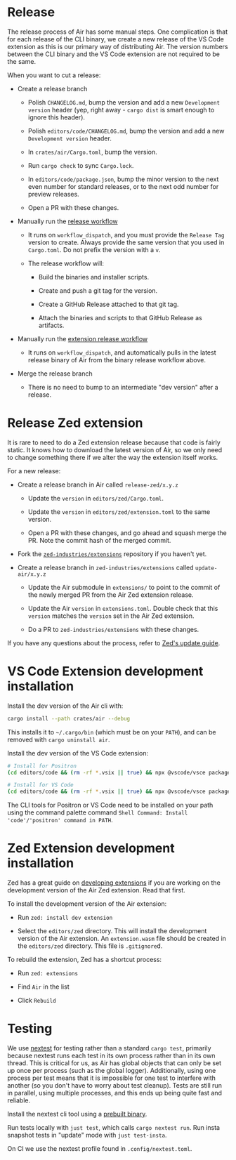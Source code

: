 # Release

The release process of Air has some manual steps. One complication is that for each release of the CLI binary, we create a new release of the VS Code extension as this is our primary way of distributing Air. The version numbers between the CLI binary and the VS Code extension are not required to be the same.

When you want to cut a release:

-   Create a release branch

    -   Polish `CHANGELOG.md`, bump the version and add a new `Development version` header (yep, right away - `cargo dist` is smart enough to ignore this header).

    -   Polish `editors/code/CHANGELOG.md`, bump the version and add a new `Development version` header.

    -   In `crates/air/Cargo.toml`, bump the version.

    -   Run `cargo check` to sync `Cargo.lock`.

    -   In `editors/code/package.json`, bump the minor version to the next even number for standard releases, or to the next odd number for preview releases.

    -   Open a PR with these changes.

-   Manually run the [release workflow](https://github.com/posit-dev/air/actions/workflows/release.yml)

    -   It runs on `workflow_dispatch`, and you must provide the `Release Tag` version to create. Always provide the same version that you used in `Cargo.toml`. Do not prefix the version with a `v`.

    -   The release workflow will:

        -   Build the binaries and installer scripts.

        -   Create and push a git tag for the version.

        -   Create a GitHub Release attached to that git tag.

        -   Attach the binaries and scripts to that GitHub Release as artifacts.

-   Manually run the [extension release workflow](https://github.com/posit-dev/air/actions/workflows/release-vscode.yml)

    -   It runs on `workflow_dispatch`, and automatically pulls in the latest release binary of Air from the binary release workflow above.

-   Merge the release branch

    -   There is no need to bump to an intermediate "dev version" after a release.

# Release Zed extension

It is rare to need to do a Zed extension release because that code is fairly static. It knows how to download the latest version of Air, so we only need to change something there if we alter the way the extension itself works.

For a new release:

-   Create a release branch in Air called `release-zed/x.y.z`

    -   Update the `version` in `editors/zed/Cargo.toml`.

    -   Update the `version` in `editors/zed/extension.toml` to the same version.

    -   Open a PR with these changes, and go ahead and squash merge the PR. Note the commit hash of the merged commit.

-   Fork the [`zed-industries/extensions`](https://github.com/zed-industries/extensions) repository if you haven't yet.

-   Create a release branch in `zed-industries/extensions` called `update-air/x.y.z`

    -   Update the Air submodule in `extensions/` to point to the commit of the newly merged PR from the Air Zed extension release.

    -   Update the Air `version` in `extensions.toml`. Double check that this `version` matches the `version` set in the Air Zed extension.

    -   Do a PR to `zed-industries/extensions` with these changes.

If you have any questions about the process, refer to [Zed's update guide](https://zed.dev/docs/extensions/developing-extensions#updating-an-extension).

# VS Code Extension development installation

Install the dev version of the Air cli with:

``` sh
cargo install --path crates/air --debug
```

This installs it to `~/.cargo/bin` (which must be on your `PATH`), and can be removed with `cargo uninstall air`.

Install the dev version of the VS Code extension:

``` sh
# Install for Positron
(cd editors/code && (rm -rf *.vsix || true) && npx @vscode/vsce package && positron --install-extension *.vsix)

# Install for VS Code
(cd editors/code && (rm -rf *.vsix || true) && npx @vscode/vsce package && code --install-extension *.vsix)
```

The CLI tools for Positron or VS Code need to be installed on your path using the command palette command `Shell Command: Install 'code'/'positron' command in PATH`.

# Zed Extension development installation

Zed has a great guide on [developing extensions](https://zed.dev/docs/extensions/developing-extensions) if you are working on the development version of the Air Zed extension. Read that first.

To install the development version of the Air extension:

-   Run `zed: install dev extension`

-   Select the `editors/zed` directory. This will install the development version of the Air extension. An `extension.wasm` file should be created in the `editors/zed` directory. This file is `.gitignore`d.

To rebuild the extension, Zed has a shortcut process:

-   Run `zed: extensions`

-   Find `Air` in the list

-   Click `Rebuild`

# Testing

We use [nextest](https://nexte.st/) for testing rather than a standard `cargo test`, primarily because nextest runs each test in its own process rather than in its own thread. This is critical for us, as Air has global objects that can only be set up once per process (such as the global logger). Additionally, using one process per test means that it is impossible for one test to interfere with another (so you don't have to worry about test cleanup). Tests are still run in parallel, using multiple processes, and this ends up being quite fast and reliable.

Install the nextest cli tool using a [prebuilt binary](https://nexte.st/docs/installation/pre-built-binaries/).

Run tests locally with `just test`, which calls `cargo nextest run`. Run insta snapshot tests in "update" mode with `just test-insta`.

On CI we use the nextest profile found in `.config/nextest.toml`.
